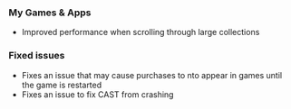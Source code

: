### My Games & Apps
- Improved performance when scrolling through large collections

### Fixed issues
- Fixes an issue that may cause purchases to nto appear in games until the game is restarted
- Fixes an issue to fix CAST from crashing